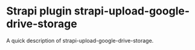# Strapi plugin strapi-upload-google-drive-storage

A quick description of strapi-upload-google-drive-storage.
